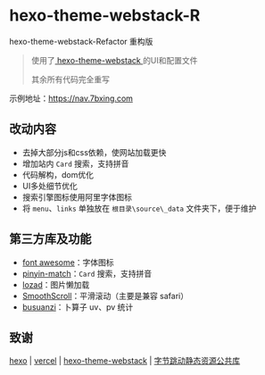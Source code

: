 # hexo-theme-webstack-R

hexo-theme-webstack-Refactor 重构版

> 使用了[ hexo-theme-webstack ](https://github.com/HCLonely/hexo-theme-webstack/)的UI和配置文件
>
> 其余所有代码完全重写

示例地址：https://nav.7bxing.com


## 改动内容

- 去掉大部分js和css依赖，使网站加载更快
- 增加站内 `Card` 搜索，支持拼音
- 代码解构，dom优化
- UI多处细节优化
- 搜索引擎图标使用阿里字体图标
- 将 `menu`、`links` 单独放在 `根目录\source\_data` 文件夹下，便于维护


## 第三方库及功能

- [font awesome](https://fontawesome.com.cn/)：字体图标
- [pinyin-match](https://github.com/xmflswood/pinyin-match)：`Card` 搜索，支持拼音
- [lozad](https://apoorv.pro/lozad.js/)：图片懒加载
- [SmoothScroll](https://github.com/iamdustan/smoothscroll)：平滑滚动（主要是兼容 safari）
- [busuanzi](http://busuanzi.ibruce.info/)：卜算子 uv、pv 统计


## 致谢
[hexo](https://hexo.io/zh-cn/) | 
[vercel](https://vercel.com/dashboard) | 
[hexo-theme-webstack](https://github.com/HCLonely/hexo-theme-webstack/) | 
[字节跳动静态资源公共库](https://cdn.bytedance.com/)
